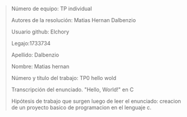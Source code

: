 > Número de equipo: TP individual
> 
> Autores de la resolución: Matias Hernan Dalbenzio
> 
> Usuario github: Elchory
> 
> Legajo:1733734
> 
> Apellido: Dalbenzio
> 
> Nombre: Matias hernan
> 
> Número y título del trabajo: TP0 hello wold
> 
> Transcripción del enunciado. "Hello, World!" en C
> 
> Hipótesis de trabajo que surgen luego de leer el enunciado: creacion de un proyecto basico de programacion en el lenguaje c.
> 
